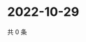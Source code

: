# 2022-10-29

共 0 条

<!-- BEGIN WEIBO -->
<!-- 最后更新时间 Sat Oct 29 2022 19:00:44 GMT+0800 (China Standard Time) -->

<!-- END WEIBO -->
